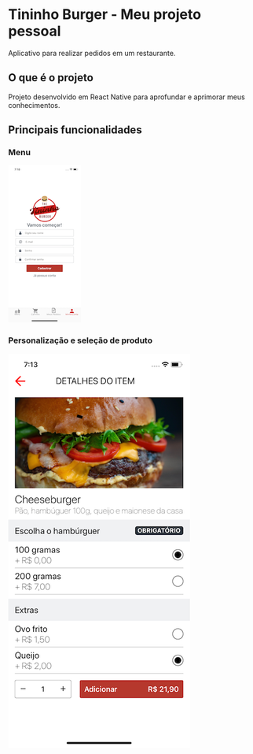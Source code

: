 # Tininho Burger - Meu projeto pessoal
Aplicativo para realizar pedidos em um restaurante.

## O que é o projeto
Projeto desenvolvido em React Native para aprofundar e aprimorar meus conhecimentos.

## Principais funcionalidades

### Menu

![Menu](screens/cadastro.png)


### Personalização e seleção de produto

![Menu](screens/detalhesproduto.png)

